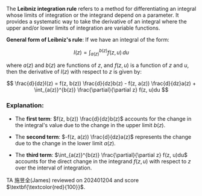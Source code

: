 The **Leibniz integration rule** refers to a method for differentiating an integral whose limits of integration or the integrand depend on a parameter. It provides a systematic way to take the derivative of an integral where the upper and/or lower limits of integration are variable functions.

**General form of Leibniz's rule**:
If we have an integral of the form:

$$
I(z) = \int_{a(z)}^{b(z)} f(z, u) \, du
$$

where $a(z)$ and $b(z)$ are functions of $z$, and $f(z, u)$ is a function of $z$ and $u$, then the derivative of $I(z)$ with respect to $z$ is given by:

$$
\frac{d}{dz}I(z) = f(z, b(z)) \frac{d}{dz}b(z) - f(z, a(z)) \frac{d}{dz}a(z) + \int_{a(z)}^{b(z)} \frac{\partial}{\partial z} f(z, u)du
$$

### Explanation:
- The **first term**: $f(z, b(z)) \frac{d}{dz}b(z)$ accounts for the change in the integral's value due to the change in the upper limit $b(z)$.
  
- The **second term**: $-f(z, a(z)) \frac{d}{dz}a(z)$ represents the change due to the change in the lower limit $a(z)$.

  
- The **third term**: $\int_{a(z)}^{b(z)} \frac{\partial}{\partial z} f(z, u)du$ accounts for the direct change in the integrand $f(z, u)$ with respect to $z$ over the interval of integration.

TA 施昱全(James) reviewed on 202401204 and score $\textbf{\textcolor{red}{100}}$.
